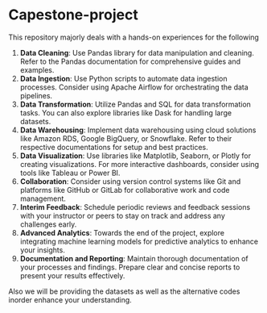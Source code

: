 # Capestone-project

This repository majorly deals with a hands-on experiences for the following
1. **Data Cleaning**: Use Pandas library for data manipulation and cleaning. Refer to the Pandas documentation for comprehensive guides and examples.
2. **Data Ingestion**: Use Python scripts to automate data ingestion processes. Consider using Apache Airflow for orchestrating the data pipelines.
3. **Data Transformation**: Utilize Pandas and SQL for data transformation tasks. You can also explore libraries like Dask for handling large datasets.
4. **Data Warehousing**: Implement data warehousing using cloud solutions like Amazon RDS, Google BigQuery, or Snowflake. Refer to their respective documentations for setup and best practices.
5. **Data Visualization**: Use libraries like Matplotlib, Seaborn, or Plotly for creating visualizations. For more interactive dashboards, consider using tools like Tableau or Power BI.
6. **Collaboration**: Consider using version control systems like Git and platforms like GitHub or GitLab for collaborative work and code management.
7. **Interim Feedback**: Schedule periodic reviews and feedback sessions with your instructor or peers to stay on track and address any challenges early.
8. **Advanced Analytics**: Towards the end of the project, explore integrating machine learning models for predictive analytics to enhance your insights.
9. **Documentation and Reporting**: Maintain thorough documentation of your processes and findings. Prepare clear and concise reports to present your results effectively.

Also we will be providing the datasets as well as the alternative codes inorder enhance your understanding.
